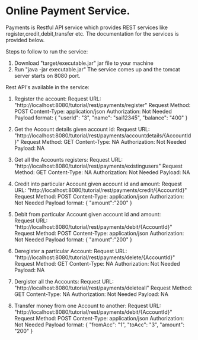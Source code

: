 # Online Payment Service.

Payments is Restful API service which provides REST services like register,credit,debit,transfer etc. 
The documentation for the services is provided below.



Steps to follow to run the service:
1. Download "target/executable.jar" jar file to your machine
2. Run "java -jar executable.jar"
The service comes up and the tomcat server starts on 8080 port.


Rest API's available in the service:

1. Register the account:
    Request URL: "http://localhost:8080/tutorial/rest/payments/register"
    Request Method: POST
    Content-Type: application/json
    Authorization: Not Needed
    Payload format: 
      {
        "userId": "3",
        "name": "sai12345",
        "balance": "400"
      }
2. Get the Account details given account id:
    Request URL: "http://localhost:8080/tutorial/rest/payments/accountdetails/{AccountId}"
    Request Method: GET
    Content-Type: NA
    Authorization: Not Needed
    Payload: NA
3. Get all the Accounts registers:
    Request URL: "http://localhost:8080/tutorial/rest/payments/existingusers"
    Request Method: GET
    Content-Type: NA
    Authorization: Not Needed
    Payload: NA
4. Credit into particular Account given account id and amount:
    Request URL: "http://localhost:8080/tutorial/rest/payments/credit/{AccountId}"
    Request Method: POST
    Content-Type: application/json
    Authorization: Not Needed
    Payload format: 
      {
        "amount":"200"
      }
5. Debit from particular Account given account id and amount:  
    Request URL: "http://localhost:8080/tutorial/rest/payments/debit/{AccountId}"
    Request Method: POST
    Content-Type: application/json
    Authorization: Not Needed
    Payload format: 
      {
        "amount":"200"
      }
6. Deregister a particular Account:
    Request URL: "http://localhost:8080/tutorial/rest/payments/delete/{AccountId}"
    Request Method: GET
    Content-Type: NA
    Authorization: Not Needed
    Payload: NA
7. Dergister all the Accounts:
    Request URL: "http://localhost:8080/tutorial/rest/payments/deleteall"
    Request Method: GET
    Content-Type: NA
    Authorization: Not Needed
    Payload: NA
    
8. Transfer money from one Account to another: 
    Request URL: "http://localhost:8080/tutorial/rest/payments/debit/{AccountId}"
    Request Method: POST
    Content-Type: application/json
    Authorization: Not Needed
    Payload format: 
      {
        "fromAcc": "1",
        "toAcc": "3",
        "amount": "200"
	    }
